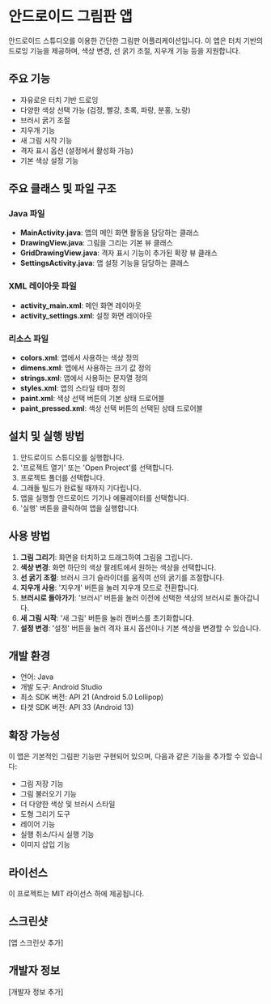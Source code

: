# 안드로이드 그림판 앱

안드로이드 스튜디오를 이용한 간단한 그림판 어플리케이션입니다. 이 앱은 터치 기반의 드로잉 기능을 제공하며, 색상 변경, 선 굵기 조절, 지우개 기능 등을 지원합니다.

## 주요 기능

- 자유로운 터치 기반 드로잉
- 다양한 색상 선택 가능 (검정, 빨강, 초록, 파랑, 분홍, 노랑)
- 브러시 굵기 조절
- 지우개 기능
- 새 그림 시작 기능
- 격자 표시 옵션 (설정에서 활성화 가능)
- 기본 색상 설정 기능

## 주요 클래스 및 파일 구조

### Java 파일

- **MainActivity.java**: 앱의 메인 화면 활동을 담당하는 클래스
- **DrawingView.java**: 그림을 그리는 기본 뷰 클래스
- **GridDrawingView.java**: 격자 표시 기능이 추가된 확장 뷰 클래스
- **SettingsActivity.java**: 앱 설정 기능을 담당하는 클래스

### XML 레이아웃 파일

- **activity_main.xml**: 메인 화면 레이아웃
- **activity_settings.xml**: 설정 화면 레이아웃

### 리소스 파일

- **colors.xml**: 앱에서 사용하는 색상 정의
- **dimens.xml**: 앱에서 사용하는 크기 값 정의
- **strings.xml**: 앱에서 사용하는 문자열 정의
- **styles.xml**: 앱의 스타일 테마 정의
- **paint.xml**: 색상 선택 버튼의 기본 상태 드로어블
- **paint_pressed.xml**: 색상 선택 버튼의 선택된 상태 드로어블

## 설치 및 실행 방법

1. 안드로이드 스튜디오를 실행합니다.
2. '프로젝트 열기' 또는 'Open Project'를 선택합니다.
3. 프로젝트 폴더를 선택합니다.
4. 그래들 빌드가 완료될 때까지 기다립니다.
5. 앱을 실행할 안드로이드 기기나 에뮬레이터를 선택합니다.
6. '실행' 버튼을 클릭하여 앱을 실행합니다.

## 사용 방법

1. **그림 그리기**: 화면을 터치하고 드래그하여 그림을 그립니다.
2. **색상 변경**: 화면 하단의 색상 팔레트에서 원하는 색상을 선택합니다.
3. **선 굵기 조절**: 브러시 크기 슬라이더를 움직여 선의 굵기를 조절합니다.
4. **지우개 사용**: '지우개' 버튼을 눌러 지우개 모드로 전환합니다.
5. **브러시로 돌아가기**: '브러시' 버튼을 눌러 이전에 선택한 색상의 브러시로 돌아갑니다.
6. **새 그림 시작**: '새 그림' 버튼을 눌러 캔버스를 초기화합니다.
7. **설정 변경**: '설정' 버튼을 눌러 격자 표시 옵션이나 기본 색상을 변경할 수 있습니다.

## 개발 환경

- 언어: Java
- 개발 도구: Android Studio
- 최소 SDK 버전: API 21 (Android 5.0 Lollipop)
- 타겟 SDK 버전: API 33 (Android 13)

## 확장 가능성

이 앱은 기본적인 그림판 기능만 구현되어 있으며, 다음과 같은 기능을 추가할 수 있습니다:

- 그림 저장 기능
- 그림 불러오기 기능
- 더 다양한 색상 및 브러시 스타일
- 도형 그리기 도구
- 레이어 기능
- 실행 취소/다시 실행 기능
- 이미지 삽입 기능

## 라이선스

이 프로젝트는 MIT 라이선스 하에 제공됩니다.

## 스크린샷

[앱 스크린샷 추가]

## 개발자 정보

[개발자 정보 추가]
